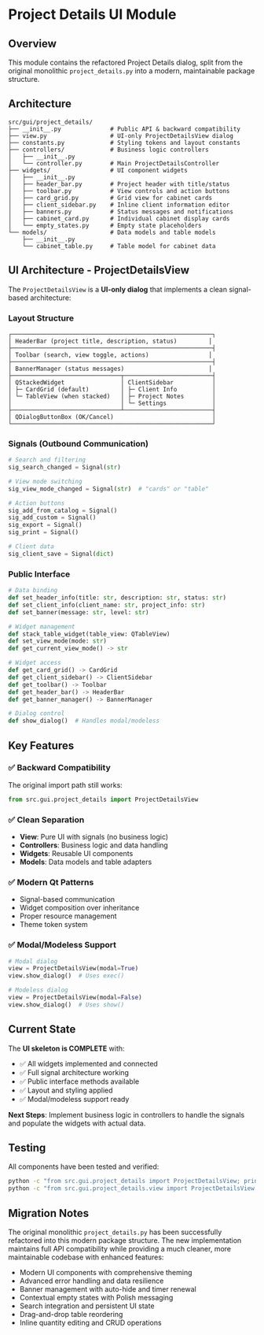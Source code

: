 # Project Details UI Module

## Overview

This module contains the refactored Project Details dialog, split from the original monolithic `project_details.py` into a modern, maintainable package structure.

## Architecture

```
src/gui/project_details/
├── __init__.py              # Public API & backward compatibility
├── view.py                  # UI-only ProjectDetailsView dialog  
├── constants.py             # Styling tokens and layout constants
├── controllers/             # Business logic controllers
│   ├── __init__.py
│   └── controller.py        # Main ProjectDetailsController
├── widgets/                 # UI component widgets
│   ├── __init__.py
│   ├── header_bar.py        # Project header with title/status
│   ├── toolbar.py           # View controls and action buttons
│   ├── card_grid.py         # Grid view for cabinet cards
│   ├── client_sidebar.py    # Inline client information editor
│   ├── banners.py           # Status messages and notifications
│   ├── cabinet_card.py      # Individual cabinet display cards
│   └── empty_states.py      # Empty state placeholders
└── models/                  # Data models and table models
    ├── __init__.py
    └── cabinet_table.py     # Table model for cabinet data
```

## UI Architecture - ProjectDetailsView

The `ProjectDetailsView` is a **UI-only dialog** that implements a clean signal-based architecture:

### Layout Structure
```
┌─────────────────────────────────────────────────────────┐
│ HeaderBar (project title, description, status)         │
├─────────────────────────────────────────────────────────┤
│ Toolbar (search, view toggle, actions)                 │
├─────────────────────────────────────────────────────────┤
│ BannerManager (status messages)                        │
├───────────────────────────────┬─────────────────────────┤
│ QStackedWidget                │ ClientSidebar           │
│ ├─ CardGrid (default)         │ ├─ Client Info          │
│ └─ TableView (when stacked)   │ ├─ Project Notes        │
│                               │ └─ Settings             │
├───────────────────────────────┴─────────────────────────┤
│ QDialogButtonBox (OK/Cancel)                            │
└─────────────────────────────────────────────────────────┘
```

### Signals (Outbound Communication)
```python
# Search and filtering
sig_search_changed = Signal(str)

# View mode switching  
sig_view_mode_changed = Signal(str)  # "cards" or "table"

# Action buttons
sig_add_from_catalog = Signal()
sig_add_custom = Signal()
sig_export = Signal()
sig_print = Signal()

# Client data
sig_client_save = Signal(dict)
```

### Public Interface
```python
# Data binding
def set_header_info(title: str, description: str, status: str)
def set_client_info(client_name: str, project_info: str)
def set_banner(message: str, level: str)

# Widget management
def stack_table_widget(table_view: QTableView)
def set_view_mode(mode: str)
def get_current_view_mode() -> str

# Widget access
def get_card_grid() -> CardGrid
def get_client_sidebar() -> ClientSidebar
def get_toolbar() -> Toolbar
def get_header_bar() -> HeaderBar
def get_banner_manager() -> BannerManager

# Dialog control
def show_dialog()  # Handles modal/modeless
```

## Key Features

### ✅ Backward Compatibility
The original import path still works:
```python
from src.gui.project_details import ProjectDetailsView
```

### ✅ Clean Separation
- **View**: Pure UI with signals (no business logic)
- **Controllers**: Business logic and data handling
- **Widgets**: Reusable UI components
- **Models**: Data models and table adapters

### ✅ Modern Qt Patterns
- Signal-based communication
- Widget composition over inheritance
- Proper resource management
- Theme token system

### ✅ Modal/Modeless Support
```python
# Modal dialog
view = ProjectDetailsView(modal=True)
view.show_dialog()  # Uses exec()

# Modeless dialog  
view = ProjectDetailsView(modal=False)
view.show_dialog()  # Uses show()
```

## Current State

The **UI skeleton is COMPLETE** with:
- ✅ All widgets implemented and connected
- ✅ Full signal architecture working
- ✅ Public interface methods available
- ✅ Layout and styling applied
- ✅ Modal/modeless support ready

**Next Steps**: Implement business logic in controllers to handle the signals and populate the widgets with actual data.

## Testing

All components have been tested and verified:
```bash
python -c "from src.gui.project_details import ProjectDetailsView; print('Import works')"
python -c "from src.gui.project_details.view import ProjectDetailsView; view = ProjectDetailsView(); print('UI skeleton works')"
```

## Migration Notes

The original monolithic `project_details.py` has been successfully refactored into this modern package structure. The new implementation maintains full API compatibility while providing a much cleaner, more maintainable codebase with enhanced features:

- Modern UI components with comprehensive theming
- Advanced error handling and data resilience  
- Banner management with auto-hide and timer renewal
- Contextual empty states with Polish messaging
- Search integration and persistent UI state
- Drag-and-drop table reordering
- Inline quantity editing and CRUD operations
